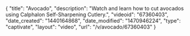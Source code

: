 {
    "title": "Avocado",
    "description": "Watch and learn how to cut avocados using Calphalon Self-Sharpening Cutlery.",
    "videoid": "67360403",
    "date_created": "1440164868",
    "date_modified": "1470946224",
    "type": "captivate",
    "layout": "video",
    "url": "\/v\/avocado\/67360403"
}